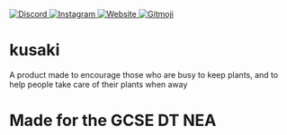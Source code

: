 <a href="https://discord.gg/2pRWH3dY6K">
  <img src="https://img.shields.io/discord/887016895017013268?color=7289DA&logo=discord&logoColor=white&style=for-the-badge&labelColor=697EC4&label=%20" alt="Discord">
</a>

<a href="https://www.instagram.com/kusaki_plants/">
  <img src="https://img.shields.io/badge/kusaki_plants-ffffff?color=EA6A82&logo=instagram&logoColor=white&style=for-the-badge&labelColor=E4405F&label=%20" alt="Instagram">
</a>

<a href="https://kusaki.alexmiao.com">
  <img src="https://img.shields.io/website?down_color=%23EC6B76&down_message=offline&label=kusaki.alexmiao.com&style=for-the-badge&up_color=%2371BC68&up_message=online&url=https%3A%2F%2Fkusaki.alexmiao.com" alt="Website">
</a>

<a href="https://gitmoji.dev">
  <img src="https://img.shields.io/badge/gitmoji-%20😜%20😍-FFDD67.svg?style=for-the-badge&labelColor=FFC807&textColor=white" alt="Gitmoji">
</a>


# kusaki
A product made to encourage those who are busy to keep plants, and to help people take care of their plants when away
# Made for the GCSE DT NEA
